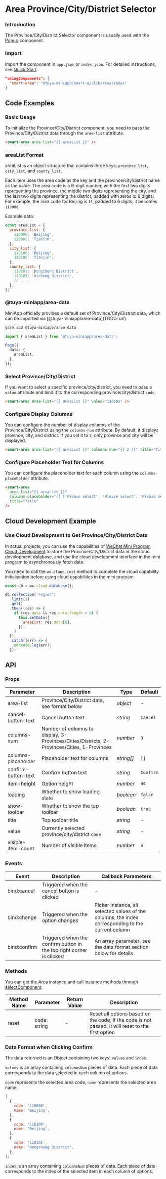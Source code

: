 # Area Province/City/District Selector

### Introduction

The Province/City/District Selector component is usually used with the [Popup](/material/smartui?comId=popup&appType=miniapp) component.

### Import

Import the component in `app.json` or `index.json`. For detailed instructions, see [Quick Start](/material/smartui?comId=help-getting-started&appType=miniapp).

```json
"usingComponents": {
  "smart-area": "@tuya-miniapp/smart-ui/lib/area/index"
}
```

## Code Examples

### Basic Usage

To initialize the Province/City/District component, you need to pass the Province/City/District data through the `area-list` attribute.

```html
<smart-area area-list="{{ areaList }}" />
```

### areaList Format

areaList is an object structure that contains three keys: `province_list`, `city_list`, and `county_list`.

Each item uses the area code as the key and the province/city/district name as the value. The area code is a 6-digit number, with the first two digits representing the province, the middle two digits representing the city, and the last two digits representing the district, padded with zeros to 6 digits. For example, the area code for Beijing is `11`, padded to 6 digits, it becomes `110000`.

Example data:

```js
const areaList = {
  province_list: {
    110000: 'Beijing',
    120000: 'Tianjin',
  },
  city_list: {
    110100: 'Beijing',
    120100: 'Tianjin',
  },
  county_list: {
    110101: 'Dongcheng District',
    110102: 'Xicheng District',
    // ....
  },
};
```

### @tuya-miniapp/area-data

MiniApp officially provides a default set of Province/City/District data, which can be imported via [@tuya-miniapp/area-data](TODO: url).

```bash
yarn add @tuya-miniapp/area-data
```

```ts
import { areaList } from '@tuya-miniapp/area-data';

Page({
  data: {
    areaList,
  },
});
```

### Select Province/City/District

If you want to select a specific province/city/district, you need to pass a `value` attribute and bind it to the corresponding province/city/district `code`.

```html
<smart-area area-list="{{ areaList }}" value="110101" />
```

### Configure Display Columns

You can configure the number of display columns of the Province/City/District using the `columns-num` attribute. By default, it displays province, city, and district. If you set it to `2`, only province and city will be displayed.

```html
<smart-area area-list="{{ areaList }}" columns-num="{{ 2 }}" title="Title" />
```

### Configure Placeholder Text for Columns

You can configure the placeholder text for each column using the `columns-placeholder` attribute.

```html
<smart-area 
  area-list="{{ areaList }}" 
  columns-placeholder="{{ ['Please select', 'Please select', 'Please select'] }}" 
  title="Title" 
/>
```

## Cloud Development Example

### Use Cloud Development to Get Province/City/District Data

In actual projects, you can use the capabilities of [WeChat Mini Program Cloud Development](https://developers.weixin.qq.com/miniprogram/dev/wxcloud/basis/getting-started.html) to store the Province/City/District data in the cloud development database, and use the cloud development interface in the mini program to asynchronously fetch data.

You need to call the `wx.cloud.init` method to complete the cloud capability initialization before using cloud capabilities in the mini program.

```js
const db = wx.cloud.database();

db.collection('region')
  .limit(1)
  .get()
  .then((res) => {
    if (res.data && res.data.length > 0) {
      this.setData({
        areaList: res.data[0],
      });
    }
  })
  .catch((err) => {
    console.log(err);
  });
```

## API

### Props

| Parameter           | Description                              | Type       | Default  |
| ------------------- | ---------------------------------------- | ---------- | -------- |
| area-list           | Province/City/District data, see format below | _object_   | -        |
| cancel-button-text  | Cancel button text                       | _string_   | `Cancel` |
| columns-num         | Number of columns to display, 3-Provinces/Cities/Districts, 2-Provinces/Cities, 1-Provinces | _number_   | `3`      |
| columns-placeholder | Placeholder text for columns             | _string[]_ | `[]`     |
| confirm-button-text | Confirm button text                      | _string_   | `Confirm`|
| item-height         | Option height                            | _number_   | `44`     |
| loading             | Whether to show loading state            | _boolean_  | `false`  |
| show-toolbar        | Whether to show the top toolbar          | _boolean_  | `true`   |
| title               | Top toolbar title                        | _string_   | -        |
| value               | Currently selected province/city/district `code` | _string_   | -        |
| visible-item-count  | Number of visible items                  | _number_   | `6`      |

### Events

| Event         | Description             | Callback Parameters                         |
| ------------- | ----------------------- | ------------------------------------------- |
| bind:cancel   | Triggered when the cancel button is clicked | -                                           |
| bind:change   | Triggered when the option changes | Picker instance, all selected values of the columns, the index corresponding to the current column |
| bind:confirm  | Triggered when the confirm button in the top right corner is clicked | An array parameter, see the data format section below for details |

### Methods

You can get the Area instance and call instance methods through [selectComponent](/material/smartui?comId=faq&appType=miniapp).

| Method Name | Parameter    | Return Value | Description |
| ----------- | ------------ | ------------ | ----------- |
| reset       | code: string | -            | Reset all options based on the code, if the code is not passed, it will reset to the first option |

### Data Format when Clicking Confirm

The data returned is an Object containing two keys: `values` and `index`.

`values` is an array containing `columnsNum` pieces of data. Each piece of data corresponds to the data selected in each column of options.

`code` represents the selected area code, `name` represents the selected area name.

```javascript
[
  {
    code: '110000',
    name: 'Beijing',
  },
  {
    code: '110100',
    name: 'Beijing',
  },
  {
    code: '110101',
    name: 'Dongcheng District',
  },
];
```

`index` is an array containing `columnsNum` pieces of data. Each piece of data corresponds to the index of the selected item in each column of options.